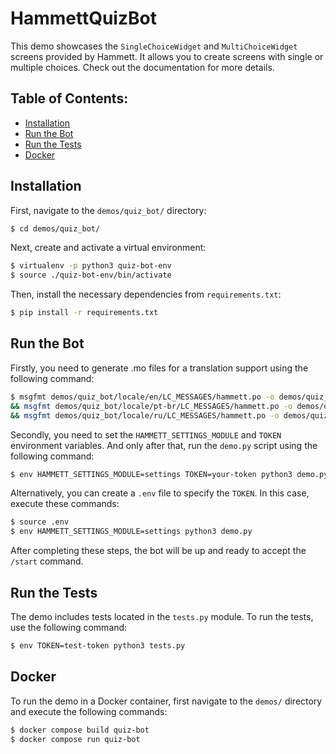 # HammettQuizBot

This demo showcases the `SingleChoiceWidget` and `MultiChoiceWidget` screens provided by Hammett. It allows you to create screens with single or multiple choices. Check out the documentation for more details.

## Table of Contents:

- [Installation](#installation)
- [Run the Bot](#run-the-bot)
- [Run the Tests](#run-the-tests)
- [Docker](#docker)

## Installation

First, navigate to the `demos/quiz_bot/` directory:

```bash
$ cd demos/quiz_bot/
```

Next, create and activate a virtual environment:

```bash
$ virtualenv -p python3 quiz-bot-env
$ source ./quiz-bot-env/bin/activate
```

Then, install the necessary dependencies from `requirements.txt`:

```bash
$ pip install -r requirements.txt
```

## Run the Bot

Firstly, you need to generate .mo files for a translation support using the following command:

```bash
$ msgfmt demos/quiz_bot/locale/en/LC_MESSAGES/hammett.po -o demos/quiz_bot/locale/en/LC_MESSAGES/hammett.mo \
&& msgfmt demos/quiz_bot/locale/pt-br/LC_MESSAGES/hammett.po -o demos/quiz_bot/locale/pt-br/LC_MESSAGES/hammett.mo \
&& msgfmt demos/quiz_bot/locale/ru/LC_MESSAGES/hammett.po -o demos/quiz_bot/locale/ru/LC_MESSAGES/hammett.mo
```

Secondly, you need to set the `HAMMETT_SETTINGS_MODULE` and `TOKEN` environment variables. And only after that, run the `demo.py` script using the following command:

```bash
$ env HAMMETT_SETTINGS_MODULE=settings TOKEN=your-token python3 demo.py
```

Alternatively, you can create a `.env` file to specify the `TOKEN`. In this case, execute these commands:

```bash
$ source .env
$ env HAMMETT_SETTINGS_MODULE=settings python3 demo.py
```

After completing these steps, the bot will be up and ready to accept the `/start` command.

## Run the Tests

The demo includes tests located in the `tests.py` module. To run the tests, use the following command:

```bash
$ env TOKEN=test-token python3 tests.py
```

## Docker

To run the demo in a Docker container, first navigate to the `demos/` directory and execute the following commands:

```bash
$ docker compose build quiz-bot
$ docker compose run quiz-bot
```
